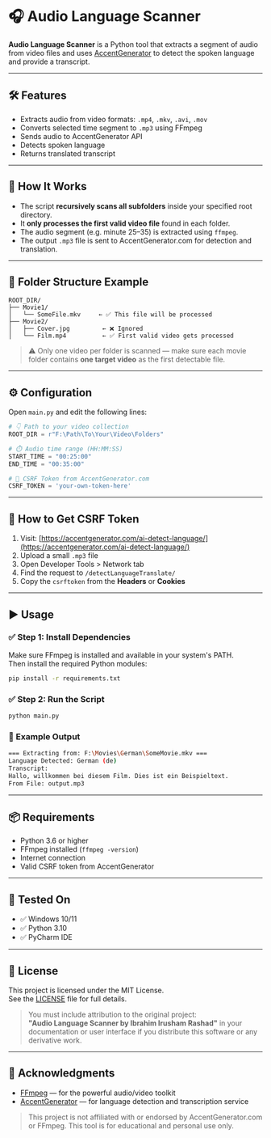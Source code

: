 # 🎧 Audio Language Scanner

**Audio Language Scanner** is a Python tool that extracts a segment of audio from video files and uses [AccentGenerator](https://accentgenerator.com/) to detect the spoken language and provide a transcript.

---

## 🛠 Features

- Extracts audio from video formats: `.mp4`, `.mkv`, `.avi`, `.mov`
- Converts selected time segment to `.mp3` using FFmpeg
- Sends audio to AccentGenerator API
- Detects spoken language
- Returns translated transcript

---

## 📁 How It Works

- The script **recursively scans all subfolders** inside your specified root directory.
- It **only processes the first valid video file** found in each folder.
- The audio segment (e.g. minute 25–35) is extracted using `ffmpeg`.
- The output `.mp3` file is sent to AccentGenerator.com for detection and translation.

---

## 📂 Folder Structure Example

```
ROOT_DIR/
├── Movie1/
│   └── SomeFile.mkv     ← ✅ This file will be processed
├── Movie2/
│   ├── Cover.jpg         ← ❌ Ignored
│   └── Film.mp4          ← ✅ First valid video gets processed
```

> ⚠️ Only one video per folder is scanned — make sure each movie folder contains **one target video** as the first detectable file.

---

## ⚙️ Configuration

Open `main.py` and edit the following lines:

```python
# 👇 Path to your video collection
ROOT_DIR = r"F:\Path\To\Your\Video\Folders"

# ⏱️ Audio time range (HH:MM:SS)
START_TIME = "00:25:00"
END_TIME = "00:35:00"

# 🔐 CSRF Token from AccentGenerator.com
CSRF_TOKEN = 'your-own-token-here'
```

---

## 🔐 How to Get CSRF Token

1. Visit: [https://accentgenerator.com/ai-detect-language/](https://accentgenerator.com/ai-detect-language/)
2. Upload a small `.mp3` file
3. Open Developer Tools > Network tab
4. Find the request to `/detectLanguageTranslate/`
5. Copy the `csrftoken` from the **Headers** or **Cookies**

---

## ▶️ Usage

### ✅ Step 1: Install Dependencies

Make sure FFmpeg is installed and available in your system's PATH.  
Then install the required Python modules:

```bash
pip install -r requirements.txt
```

### ✅ Step 2: Run the Script

```bash
python main.py
```

### 💬 Example Output

```bash
=== Extracting from: F:\Movies\German\SomeMovie.mkv ===
Language Detected: German (de)
Transcript:
Hallo, willkommen bei diesem Film. Dies ist ein Beispieltext.
From File: output.mp3
```

---

## 📦 Requirements

- Python 3.6 or higher
- FFmpeg installed (`ffmpeg -version`)
- Internet connection
- Valid CSRF token from AccentGenerator

---

## 🧪 Tested On

- ✅ Windows 10/11
- ✅ Python 3.10
- ✅ PyCharm IDE

---

## 🪪 License

This project is licensed under the MIT License.  
See the [LICENSE](./LICENSE) file for full details.

> You must include attribution to the original project:  
> **"Audio Language Scanner by Ibrahim Irusham Rashad"** in your documentation or user interface if you distribute this software or any derivative work.

---

## 🙏 Acknowledgments

- [FFmpeg](https://ffmpeg.org/) — for the powerful audio/video toolkit
- [AccentGenerator](https://accentgenerator.com/) — for language detection and transcription service

> This project is not affiliated with or endorsed by AccentGenerator.com or FFmpeg. This tool is for educational and personal use only.
